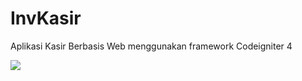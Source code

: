 <h1>InvKasir</h1>
<p>Aplikasi Kasir Berbasis Web menggunakan framework Codeigniter 4 </p>
<img src="https://media.discordapp.net/attachments/848784937086746647/1180162399978926080/localhost_8080_dashboard_2.png?ex=657c6ae2&is=6569f5e2&hm=84798716c99eda928c641261b2b82cb869fc6abdd585bfbe92b2da45a2aaa7b5&=&format=webp&quality=lossless">
